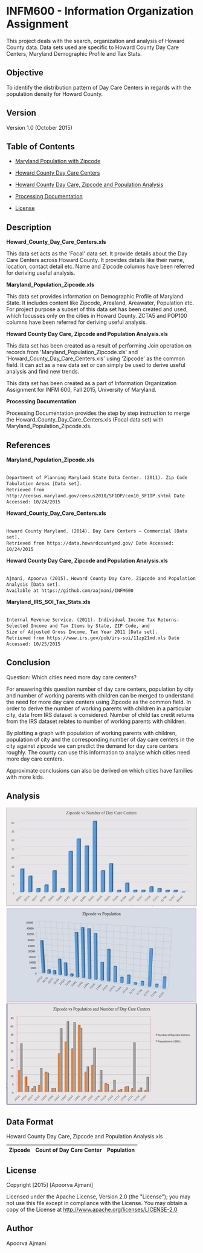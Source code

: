 INFM600 - Information Organization Assignment
=======

This project deals with the search, organization and analysis of Howard County data. 
Data sets used are specific to Howard County Day Care Centers, Maryland Demographic Profile and Tax Stats.


Objective
----------

To identify the distribution pattern of Day Care Centers in regards with the population density for Howard County.


Version
-------------
Version 1.0 (October 2015)


Table of Contents
-------------

* [Maryland Population with Zipcode](https://github.com/aajmani/INFM600/raw/master/Maryland_Population_Zipcode.xls)

* [Howard County Day Care Centers](https://github.com/aajmani/INFM600/raw/master/Howard_County_Day_Care_Centers.xls)

* [Howard County Day Care, Zipcode and Population Analysis](https://github.com/aajmani/INFM600/raw/master/Howard%20County%20Day%20Care%2C%20Zipcode%20and%20Population%20Analysis.xls)

* [Processing Documentation](https://github.com/aajmani/INFM600/raw/master/Processing_Documentation.pdf)
        
* [License](https://github.com/aajmani/INFM600/raw/master/LICENSE)
      

Description
------------

**Howard_County_Day_Care_Centers.xls**

This data set acts as the 'Focal' data set. It provide details about the Day Care Centers across Howard County. It provides details like their name, location, contact detail etc. Name and Zipcode columns have been referred for deriving useful analysis. 


**Maryland_Population_Zipcode.xls** 

This data set provides information on Demographic Profile of Maryland State. It includes content like Zipcode, Arealand, Areawater, Population etc. For project purpose a subset of this data set has been created and used, which focusses only on the cities in Howard County. ZCTA5 and POP100 columns have been referred for deriving useful analysis.


**Howard County Day Care, Zipcode and Population Analysis.xls**

This data set has been created as a result of performing Join operation on records from 'Maryland_Population_Zipcode.xls' and 'Howard_County_Day_Care_Centers.xls' using 'Zipcode' as the common field. It can act as a new data set or can simply be used to derive useful analysis and find new trends. 

This data set has been created as a part of Information Organization Assignment for INFM 600, Fall 2015, University of Maryland. 

**Processing Documentation**

Processing Documentation provides the step by step instruction to merge the Howard_County_Day_Care_Centers.xls (Focal data set) with Maryland_Population_Zipcode.xls.


References
-----------

**Maryland_Population_Zipcode.xls** 

```

Department of Planning Maryland State Data Center. (2011). Zip Code Tabulation Areas [Data set]. 
Retrieved from http://census.maryland.gov/census2010/SF1DP/cen10_SF1DP.shtml Date Accessed: 10/24/2015

```

**Howard_County_Day_Care_Centers.xls**

```

Howard County Maryland. (2014). Day Care Centers – Commercial [Data set]. 
Retrieved from https://data.howardcountymd.gov/ Date Accessed: 10/24/2015

```

**Howard County Day Care, Zipcode and Population Analysis.xls**

```

Ajmani, Apoorva (2015). Howard County Day Care, Zipcode and Population Analysis [Data set]. 
Available at https://github.com/aajmani/INFM600 

```

**Maryland_IRS_SOI_Tax_Stats.xls**

```

Internal Revenue Service. (2011). Individual Income Tax Returns: Selected Income and Tax Items by State, ZIP Code, and 
Size of Adjusted Gross Income, Tax Year 2011 [Data set]. 
Retrieved from https://www.irs.gov/pub/irs-soi/11zp21md.xls Date Accessed: 10/25/2015

```

Conclusion
-----------

Question: Which cities need more day care centers?

For answering this question number of day care centers, population by city and number of working parents with children can be merged to understand the need for more day care centers using Zipcode as the common field. In order to derive the number of working parents with children in a particular city, data from IRS dataset is considered. Number of child tax credit returns from the IRS dataset relates to number of working parents with children.  

By plotting a graph with population of working parents with children, population of city and the corresponding number of day care centers in the city against zipcode we can predict the demand for day care centers roughly. The county can use this information to analyse which cities need more day care centers.

Approximate conclusions can also be derived on which cities have families with more kids. 


Analysis
---------

![Zipcode vs Number of Day Care Center](https://github.com/aajmani/INFM600/raw/master/Data%20Analysis/Zipcode%20vs%20Number%20of%20Day%20Care%20Centers.jpg)
![Zipcode vs Population](https://github.com/aajmani/INFM600/raw/master/Data%20Analysis/Zipcode%20vs%20Population.jpg)
![Zipcode vs Population and Number of Day Care Centers](https://github.com/aajmani/INFM600/raw/master/Data%20Analysis/Zipcode%20vs%20Population%20and%20Number%20of%20Day%20Care%20Centers.jpg)


Data Format
-----------

Howard County Day Care, Zipcode and Population Analysis.xls

| Zipcode       | Count of Day Care Center| Population |
| ------------- |:-----------------------:| ----------:|

License
-----------
Copyright [2015] [Apoorva Ajmani]

Licensed under the Apache License, Version 2.0 (the "License");
you may not use this file except in compliance with the License.
You may obtain a copy of the License at http://www.apache.org/licenses/LICENSE-2.0

Author
----------
Apoorva Ajmani